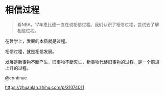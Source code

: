 
相信过程
=====

> 看NBA，17年恩比德一直在说相信过程。我们认识了相信过程，尝试去了解相信过程。

在哲学上，发展的本质就是过程。

相信过程，就是相信发展。

发展是新事物不断产生，旧事物不断灭亡，新事物代替旧事物的过程。是一个前进上升的过程。

@continue

https://zhuanlan.zhihu.com/p/31074011